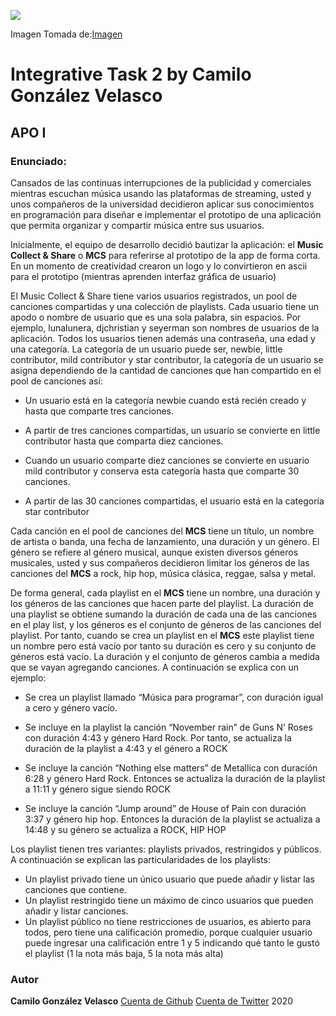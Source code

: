 ![](https://user-images.githubusercontent.com/69222739/95393199-c6ae0080-08bf-11eb-96da-355de61463c3.jpg)

Imagen Tomada de:[Imagen](https://www.google.com/search?q=music&sxsrf=ALeKk03-0cVsLnh1qdV4TEPARXCsQu_2aQ:1602108886161&source=lnms&tbm=isch&sa=X&ved=2ahUKEwiv9LPYwKPsAhUtpFkKHWtZAUgQ_AUoAXoECA0QAw&biw=1366&bih=547#imgrc=TFaYhsQnuyOq1M)

# Integrative Task 2 by Camilo González Velasco
## APO I

### Enunciado: 

Cansados de las continuas interrupciones de la publicidad y comerciales mientras escuchan música usando las plataformas de streaming, usted y unos compañeros de la universidad decidieron aplicar sus conocimientos en programación para diseñar e implementar el prototipo de una aplicación que permita organizar y compartir música entre sus usuarios.

Inicialmente, el equipo de desarrollo decidió bautizar la aplicación: el **Music Collect & Share** o **MCS**  para referirse al prototipo de la app de forma corta. En un momento de creatividad crearon un logo y lo convirtieron en ascii para el prototipo (mientras aprenden interfaz gráfica de usuario)

El Music Collect & Share tiene varios usuarios registrados, un pool de canciones compartidas y una colección de playlists.  Cada usuario tiene un apodo o nombre de usuario que es una sola palabra, sin espacios.  Por ejemplo, lunalunera, djchristian y seyerman son nombres de usuarios de la aplicación. Todos los usuarios tienen además una contraseña, una edad y una categoría.  La categoría de un usuario  puede ser, newbie, little contributor, mild contributor y star contributor, la categoría de un usuario  se asigna dependiendo de la cantidad de canciones que han compartido en el pool de canciones así:
  
- Un usuario está en la categoría newbie cuando está recién creado y hasta que comparte tres canciones.

- A partir de tres canciones compartidas, un usuario se convierte en  little contributor hasta que comparta diez canciones.

- Cuando un usuario comparte diez canciones se convierte en usuario mild contributor  y conserva esta categoría hasta que comparte 30 canciones.

- A partir de las 30 canciones compartidas, el usuario está en la categoría star contributor

Cada canción en el pool de canciones del **MCS** tiene un título, un nombre de artista o banda, una fecha de lanzamiento, una duración y un género. El género se refiere al género musical, aunque existen diversos  géneros musicales, usted y sus compañeros decidieron limitar los géneros de las canciones del **MCS** a rock, hip hop, música clásica, reggae, salsa y metal.  

De forma general,  cada playlist en el **MCS** tiene un nombre, una duración y los géneros de las canciones que hacen parte del playlist. La duración de una playlist se obtiene sumando la duración de cada una de las canciones en el play list, y los géneros es el conjunto de géneros de las canciones del playlist.  Por tanto, cuando se crea un playlist en el **MCS** este playlist tiene un nombre pero está vacío por tanto su duración es cero y su conjunto de géneros está vacío.  La duración y el conjunto de géneros cambia a medida que se vayan agregando canciones.  A continuación se explica con un ejemplo:

- Se crea un playlist llamado “Música para programar”, con  duración igual a cero y género vacío.

- Se incluye en la playlist la canción “November rain” de Guns N’ Roses con duración 4:43 y género Hard Rock.  Por tanto, se actualiza la duración de la playlist a 4:43 y el género a ROCK

- Se incluye la canción “Nothing else matters” de Metallica con duración 6:28 y género Hard Rock. Entonces se actualiza la duración de la playlist a 11:11 y género sigue siendo ROCK

- Se incluye la canción “Jump around” de House of Pain con duración 3:37 y género hip hop.  Entonces la duración de la playlist se actualiza a  14:48 y su género se actualiza a ROCK, HIP HOP

Los playlist tienen tres variantes: playlists privados, restringidos y públicos. A continuación se explican las particularidades de los playlists:
- Un playlist privado tiene un único usuario que puede añadir y listar las canciones que contiene.
- Un playlist restringido tiene un máximo de cinco usuarios que pueden añadir y listar canciones.
- Un playlist público no tiene restricciones de usuarios, es abierto para todos, pero tiene una calificación promedio, porque cualquier usuario puede ingresar una calificación entre 1  y 5 indicando qué tanto le gustó el playlist (1 la nota más baja, 5 la nota más alta)


### Autor

**Camilo González Velasco**
[Cuenta de Github](https://github.com/camilogonzalez7424)
[Cuenta de Twitter](https://twitter.com/CamiloGonzlezV3)
2020
